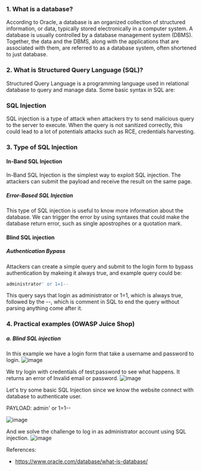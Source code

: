 ### 1. What is a database?
According to Oracle, a database is an organized collection of structured information, or data, typically stored electronically in a computer system. A database is usually controlled by a database management system (DBMS). Together, the data and the DBMS, along with the applications that are associated with them, are referred to as a database system, often shortened to just database.

### 2. What is Structured Query Language (SQL)?
Structured Query Language is a programming language used in relational database to query and manage data. Some basic syntax in SQL are:

### SQL Injection

SQL injection is a type of attack when attackers try to send malicious query to the server to execute. When the query is not sanitized correctly, this could lead to a lot of potentials attacks such as RCE, credentials harvesting.


### 3. Type of SQL Injection

#### In-Band SQL Injection

In-Band SQL Injection is the simplest way to exploit SQL injection. The attackers can submit the payload and receive the result on the same page.


##### Error-Based SQL Injection

This type of SQL injection is useful to know more information about the database. We can trigger the error by using syntaxes that could make the database return error, such as single apostrophes or a quotation mark.


#### Blind SQL injection
##### Authentication Bypass

Attackers can create a simple query and submit to the login form to bypass authentication by makeing it always true, and example query could be:
```SQL
administrator' or 1=1-- 
```
This query says that login as administrator or 1=1, which is always true, followed by the --, which is comment in SQL to end the query without parsing anything come after it.

### 4. Practical examples (OWASP Juice Shop)
##### a. Blind SQL injection
In this example we have a login form that take a username and password to login. 
![image](https://user-images.githubusercontent.com/112114250/220799219-28da7d10-d1fe-4b27-9219-6f65014b425a.png)

We try login with credentials of test:password to see what happens. It returns an error of Invalid email or password.
![image](https://user-images.githubusercontent.com/112114250/220799637-f9f7f012-683c-43de-98b8-339ea19c3949.png)

Let's try some basic SQL Injection since we know the website connect with database to authenticate user. 

PAYLOAD: admin' or 1=1--

![image](https://user-images.githubusercontent.com/112114250/220800303-eb15618f-a594-4bda-810b-bb968a047ab5.png)

And we solve the challenge to log in as administrator account using SQL injection.
![image](https://user-images.githubusercontent.com/112114250/220800351-f9390efa-e7f9-43ee-a94e-c0cc886723a1.png)





References:
- https://www.oracle.com/database/what-is-database/


